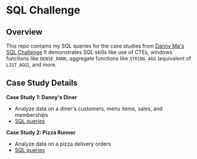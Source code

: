 # SQL Challenge
## Overview
This repo contains my SQL queries for the case studies from [Danny Ma's SQL Challenge](https://8weeksqlchallenge.com/)
It demonstrates SQL skills like use of CTEs, windows functions like `DENSE_RANK`, aggregate functions like `STRING_AGG` (equivalent of `LIST_AGG`), and more.

## Case Study Details

**Case Study 1: Danny's Diner**
* Analyze data on a diner's customers, menu items, sales, and memberships
* [SQL queries](https://github.com/katieshaffer/8-week-sql-challenge/tree/main/Case%20Study%201%3A%20Danny's%20Diner)

**Case Study 2: Pizza Runner**
* Analyze data on a pizza delivery orders
* [SQL queries](https://github.com/katieshaffer/8-week-sql-challenge/tree/main/Case%20Study%202%3A%20Pizza%20Runner)
